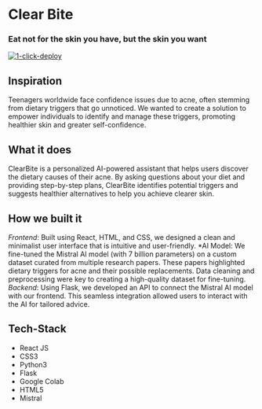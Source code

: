 # Clear Bite
### Eat not for the skin you have, but the skin you want

[![1-click-deploy](https://defang.io/deploy-with-defang.png)](https://portal.defang.dev/redirect?url=https%3A%2F%2Fgithub.com%2Fnew%3Ftemplate_name%3Dsample-react-template%26template_owner%3DDefangSamples)

## Inspiration

Teenagers worldwide face confidence issues due to acne, often stemming from dietary triggers that go unnoticed. We wanted to create a solution to empower individuals to identify and manage these triggers, promoting healthier skin and greater self-confidence.

## What it does

ClearBite is a personalized AI-powered assistant that helps users discover the dietary causes of their acne. By asking questions about your diet and providing step-by-step plans, ClearBite identifies potential triggers and suggests healthier alternatives to help you achieve clearer skin.

## How we built it

*Frontend*: Built using React, HTML, and CSS, we designed a clean and minimalist user interface that is intuitive and user-friendly. *AI Model: We fine-tuned the Mistral AI model (with 7 billion parameters) on a custom dataset curated from multiple research papers. These papers highlighted dietary triggers for acne and their possible replacements. Data cleaning and preprocessing were key to creating a high-quality dataset for fine-tuning. *Backend*: Using Flask, we developed an API to connect the Mistral AI model with our frontend. This seamless integration allowed users to interact with the AI for tailored advice.

## Tech-Stack
- React JS
- CSS3
- Python3
- Flask
- Google Colab
- HTML5
- Mistral
